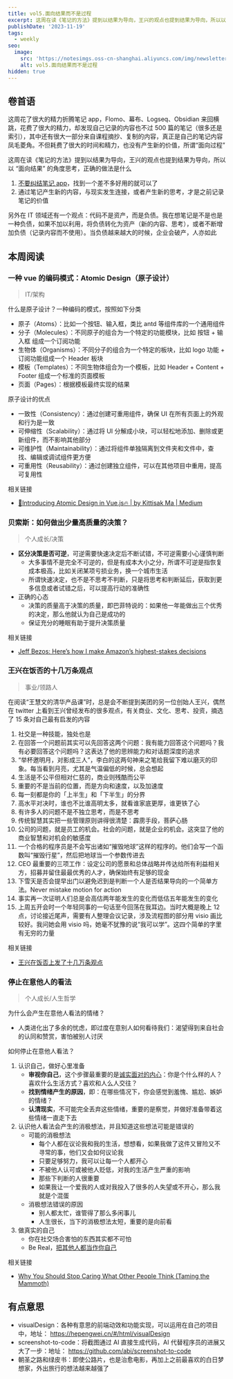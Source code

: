 ```yaml
---
title: vol5.面向结果而不是过程
excerpt: 这周在读《笔记的方法》提到以结果为导向，王兴的观点也提到结果为导向，所以以 “面向结果” 的角度思考，正确的做法是什么
publishDate: '2023-11-19'
tags:
  - weekly
seo:
  image:
    src: 'https://notesimgs.oss-cn-shanghai.aliyuncs.com/img/newsletter-vol5.jpg'
    alt: vol5.面向结果而不是过程
hidden: true
---
```


## 卷首语

这周花了很大的精力折腾笔记 app，Flomo、幕布、Logseq、Obsidian 来回横跳，花费了很大的精力，却发现自己记录的内容也不过 500 篇的笔记（很多还是索引），其中还有很大一部分来自课程摘抄、复制的内容，真正是自己的笔记内容凤毛菱角。不但耗费了很大的时间和精力，也没有产生新的价值，所谓“面向过程”

这周在读《笔记的方法》提到以结果为导向，王兴的观点也提到结果为导向，所以以 “面向结果” 的角度思考，正确的做法是什么

1. [不要纠结笔记 app](https://plug-world.com/posts/stop-obsessing-over-tools/)，找到一个差不多好用的就可以了
2. 通过笔记产生新的内容，与现实发生连接，或者产生新的思考，才是之前记录笔记的价值

另外在 IT 领域还有一个观点：代码不是资产，而是负债。我在想笔记是不是也是一种负债，如果不加以利用，将负债转化为资产（新的内容、思考），或者不断增加负债（记录内容而不使用）。当负债越来越大的时候，企业会破产，人亦如此

## 本周阅读

### 一种 vue 的编码模式：Atomic Design（原子设计）

> IT/架构

什么是原子设计？一种编码的模式，按照如下分类

- 原子（Atoms）：比如一个按钮、输入框，类比 antd 等组件库的一个通用组件
- 分子（Molecules）：不同原子的组合为一个特定的功能模块，比如 按钮 + 输入框 组成一个订阅功能
- 生物体（Organisms）：不同分子的组合为一个特定的板块，比如 logo 功能 + 订阅功能组成一个 Header 板块
- 模板（Templates）：不同生物体组合为一个模板，比如 Header + Content + Footer 组成一个标准的页面模板
- 页面（Pages）：根据模板最终实现的结果

原子设计的优点

- 一致性（Consistency）：通过创建可重用组件，确保 UI 在所有页面上的外观和行为是一致
- 可伸缩性（Scalability）：通过将 UI 分解成小块，可以轻松地添加、删除或更新组件，而不影响其他部分
- 可维护性（Maintainability）：通过将组件单独隔离到文件夹和文件中，查找、编辑或调试组件更方便
- 可重用性（Reusability）：通过创建独立组件，可以在其他项目中重用，提高可复用性

相关链接

- [🎉Introducing Atomic Design in Vue.js🔥 | by Kittisak Ma | Medium](https://medium.com/@9haroon_dev/introducing-atomic-design-in-vue-js-a9e873637a3e)

### 贝索斯：如何做出少量高质量的决策？

> 个人成长/决策

- **区分决策是否可逆**，可逆需要快速决定后不断试错，不可逆需要小心谨慎判断
  - 大多事情不是完全不可逆的，但是有成本大小之分，所谓不可逆是指恢复成本极高，比如关闭某项亏损业务，换一个城市生活
  - 所谓快速决定，也不是不思考不判断，只是将思考和判断延后，获取到更多信息或者试错之后，可以提高行动的准确性
- 正确的心态
  - 决策的质量高于决策的质量，即巴菲特说的：如果他一年能做出三个优秀的决定，那么他就认为自己是成功的
  - 保证充分的睡眠有助于提升决策质量

相关链接

- [Jeff Bezos: Here’s how I make Amazon’s highest-stakes decisions](https://www.fastcompany.com/90578272/how-jeff-bezos-makes-decisions)

### 王兴在饭否的十几万条观点

> 事业/领路人

在阅读“王慧文的清华产品课”时，总是会不断提到美团的另一位创始人王兴，偶然在 twitter 上看到王兴曾经发布的很多观点，有关商业、文化、思考、投资，摘选了 15 条对自己最有启发的内容

1. 社交是一种技能，独处也是
2. 在回答一个问题前其实可以先回答这两个问题：我有能力回答这个问题吗？我有必要回答这个问题吗？这表达了他的思辨能力和对话题深度的追求
3. “举杯邀明月，对影成三人”，李白的这两句神来之笔给我留下难以磨灭的印象。每当看到月亮，尤其是气温偏低的时候，总会想起
4. 生活是不公平但相对仁慈的，商业则残酷而公平
5. 重要的不是当前的位置，而是方向和速度，以及加速度
6. 每一刻都是你的「上半生」和「下半生」的分界
7. 高水平对决时，谁也不比谁高明太多，就看谁家底更厚，谁更铁了心
8. 有许多人的问题不是不独立思考，而是不思考
9. 传统智慧其实把一些管理原则讲得很清楚：霹雳手段，菩萨心肠
10. 公司的问题，就是员工的机会。社会的问题，就是企业的机会。这突显了他的商业智慧和对机会的敏感度
11. 一个合格的程序员是不会写出诸如“摧毁地球”这样的程序的。他们会写一个函数叫“摧毁行星”，然后把地球当一个参数传进去
12. CEO 最重要的三项工作：设定公司的愿景和总体战略并传达给所有利益相关方，招募并留住最最优秀的人才，确保始终有足够的现金
13. 下雪天是否会提早出门以避免迟到是判断一个人是否结果导向的一个简单方法。Never mistake motion for action
14. 事实再一次证明人们总是会高估两年能发生的变化而低估五年能发生的变化
15. 上周五开会时一个年轻同事的一句话至今回荡在我耳边。当时大概是晚上 12 点，讨论接近尾声，需要有人整理会议记录，涉及流程图的部分用 visio 画比较好。我问她会用 visio 吗，她毫不犹豫的说“我可以学”。这四个简单的字里有无穷的力量

相关链接

- [王兴在饭否上发了十几万条观点](https://twitter.com/punk2898/status/1710551182127800369)

### 停止在意他人的看法

> 个人成长/人生哲学

为什么会产生在意他人看法的情绪？

- 人类进化出了多余的忧虑，即过度在意别人如何看待我们：渴望得到来自社会的认同和赞赏，害怕被别人讨厌

如何停止在意他人看法？

1. 认识自己，做好心里准备
   - **审视你自己**，这个步骤最重要的是[诚实面对的内心](https://www.wujieli.top/2023/10/06/%E4%BA%BA%E7%94%9F%E5%8E%9F%E5%88%99%E4%BA%8C%EF%BC%9A%E8%AF%9A%E5%AE%9E/)：你是个什么样的人？喜欢什么生活方式？喜欢和人么人交往？
   - **找到情绪产生的原因**，即：在哪些情况下，你会感觉到羞愧、尴尬、嫉妒的情绪？
   - **认清现实**，不可能完全丢弃这些情绪，重要的是察觉，并做好准备带着这些情绪一直走下去
2. 认识他人看法会产生的消极想法，并且知道这些想法可能是错误的
   - 可能的消极想法
     - 每个人都在议论我和我的生活，想想看，如果我做了这件又冒险又不寻常的事，他们又会如何议论我
     - 只要足够努力，我可以让每一个人都开心
     - 不被他人认可或被他人贬低，对我的生活产生严重的影响
     - 那些下判断的人很重要
     - 如果我让一个爱我的人或对我投入了很多的人失望或不开心，那么我就是个混蛋
   - 消极想法错误的原因
     - 别人都太忙，谁管得了那么多闲事儿
     - 人生很长，当下的消极想法太短，重要的是向前看
3. 做真实的自己
   - 你在社交场合害怕的东西其实都不可怕
   - Be Real，[把其他人都当作你自己](https://weekly.wujieli.top/2023/09/24/vol1.%E6%B4%BB%E5%9C%A8%E8%BF%99%E7%8F%8D%E8%B4%B5%E7%9A%84%E4%BA%BA%E9%97%B4%EF%BC%8C%E5%A4%AA%E9%98%B3%E5%BC%BA%E7%83%88%EF%BC%8C%E6%B0%B4%E6%B3%A2%E6%B8%A9%E6%9F%94/#%E7%9F%AD%E7%AF%87%E5%B0%8F%E8%AF%B4%E3%80%8A%E8%9B%8B%E3%80%8B)

相关链接

- [Why You Should Stop Caring What Other People Think (Taming the Mammoth) ](https://waitbutwhy.com/2014/06/taming-mammoth-let-peoples-opinions-run-life.html)

## 有点意思

- visualDesign：各种有意思的前端动效和功能实现，可以运用在自己的项目中，地址： https://hepengwei.cn/#/html/visualDesign
- screenshot-to-code：将截图通过 AI 直接生成代码，AI 代替程序员的进展又大了一步：地址： https://github.com/abi/screenshot-to-code
- 朝圣之路和绿皮书：即使公路片，也是治愈电影，再加上之前最喜欢的白日梦想家，外出旅行的想法越来越强了
